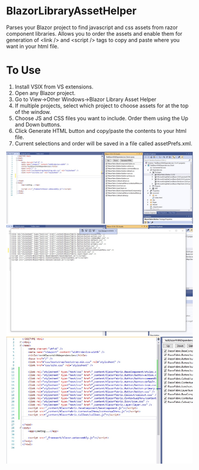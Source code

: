 # BlazorLibraryAssetHelper
Parses your Blazor project to find javascript and css assets from razor component libraries.  Allows you to order the assets and enable them for generation of &lt;link /> and &lt;script /> tags to copy and paste where you want in your html file.

# To Use

1.  Install VSIX from VS extensions.
2.  Open any Blazor project.
3.  Go to View->Other Windows->Blazor Library Asset Helper
4.  If multiple projects, select which project to choose assets for at the top of the window.
5.  Choose JS and CSS files you want to include.  Order them using the Up and Down buttons.
6.  Click Generate HTML button and copy/paste the contents to your html file.
7.  Current selections and order will be saved in a file called assetPrefs.xml.

![Image 1 of Extension](https://github.com/limefrogyank/BlazorLibraryAssetHelper/blob/master/Screenshots/First.jpg)
![Image 2 of Extension](https://github.com/limefrogyank/BlazorLibraryAssetHelper/blob/master/Screenshots/Second.jpg)
![Image 3 of Extension](https://github.com/limefrogyank/BlazorLibraryAssetHelper/blob/master/Screenshots/Third.jpg)
